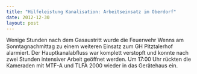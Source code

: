 ```yaml
---
title: "Hilfeleistung Kanalisation: Arbeitseinsatz im Oberdorf"
date: 2012-12-30
layout: post
---
```


Wenige Stunden nach dem Gasaustritt wurde die Feuerwehr Wenns am Sonntagnachmittag zu einem weiteren Einsatz zum GH Pitztalerhof alarmiert. Der Hauptkanalabfluss war komplett verstopft und konnte nach zwei Stunden intensiver Arbeit geöffnet werden. Um 17:00 Uhr rückten die Kameraden mit MTF-A und TLFA 2000 wieder in das Gerätehaus ein.